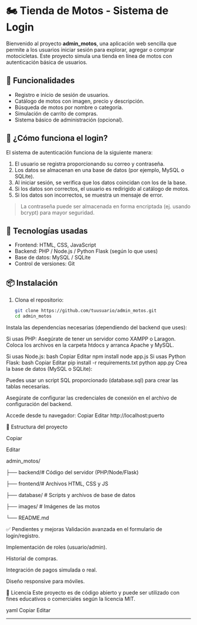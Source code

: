 # 🏍️ Tienda de Motos - Sistema de Login

Bienvenido al proyecto **admin_motos**, una aplicación web sencilla que permite a los usuarios iniciar sesión para explorar, agregar o comprar motocicletas. Este proyecto simula una tienda en línea de motos con autenticación básica de usuarios.

## 🚀 Funcionalidades

* Registro e inicio de sesión de usuarios.
* Catálogo de motos con imagen, precio y descripción.
* Búsqueda de motos por nombre o categoría.
* Simulación de carrito de compras.
* Sistema básico de administración (opcional).

## 🔐 ¿Cómo funciona el login?

El sistema de autenticación funciona de la siguiente manera:

1. El usuario se registra proporcionando su correo y contraseña.
2. Los datos se almacenan en una base de datos (por ejemplo, MySQL o SQLite).
3. Al iniciar sesión, se verifica que los datos coincidan con los de la base.
4. Si los datos son correctos, el usuario es redirigido al catálogo de motos.
5. Si los datos son incorrectos, se muestra un mensaje de error.

> La contraseña puede ser almacenada en forma encriptada (ej. usando bcrypt) para mayor seguridad.

## 🧰 Tecnologías usadas

* Frontend: HTML, CSS, JavaScript
* Backend: PHP / Node.js / Python Flask (según lo que uses)
* Base de datos: MySQL / SQLite
* Control de versiones: Git

## 📦 Instalación

1. Clona el repositorio:

   ```bash
   git clone https://github.com/tuusuario/admin_motos.git
   cd admin_motos
Instala las dependencias necesarias (dependiendo del backend que uses):

Si usas PHP:
Asegúrate de tener un servidor como XAMPP o Laragon. Coloca los archivos en la carpeta htdocs y arranca Apache y MySQL.

Si usas Node.js:
bash
Copiar
Editar
npm install
node app.js
Si usas Python Flask:
bash
Copiar
Editar
pip install -r requirements.txt
python app.py
Crea la base de datos (MySQL o SQLite):

Puedes usar un script SQL proporcionado (database.sql) para crear las tablas necesarias.

Asegúrate de configurar las credenciales de conexión en el archivo de configuración del backend.

Accede desde tu navegador:
Copiar
Editar
http://localhost:puerto

📁 Estructura del proyecto

Copiar

Editar

admin_motos/

├── backend/# Código del servidor (PHP/Node/Flask)

├── frontend/# Archivos HTML, CSS y JS

├── database/          # Scripts y archivos de base de datos

├── images/            # Imágenes de las motos

└── README.md

✅ Pendientes y mejoras
Validación avanzada en el formulario de login/registro.

Implementación de roles (usuario/admin).

Historial de compras.

Integración de pagos simulada o real.

Diseño responsive para móviles.

📄 Licencia
Este proyecto es de código abierto y puede ser utilizado con fines educativos o comerciales según la licencia MIT.

yaml
Copiar
Editar

---




